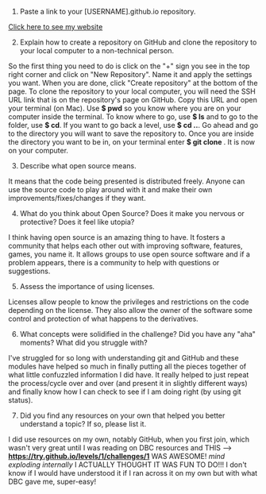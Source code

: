 1. Paste a link to your [USERNAME].github.io repository.

[Click here to see my website](https://ivyvetor.github.io)

2. Explain how to create a repository on GitHub and clone the repository to your local computer to a non-technical person.

So the first thing you need to do is click on the "+" sign you see in the top right corner and click on "New Repository".  Name it and apply the settings you want.  When you are done, click "Create repository" at the bottom of the page.  To clone the repository to your local computer, you will need the SSH URL link that is on the repository's page on GitHub. Copy this URL and open your terminal (on Mac).  Use **$ pwd** so you know where you are on your computer inside the terminal.  To know where to go, use **$ ls** and to go to the folder, use **$ cd**.  If you want to go back a level, use **$ cd ..**. Go ahead and go to the directory you will want to save the repository to.  Once you are inside the directory you want to be in, on your terminal enter **$ git clone <SSH URL from repo>**.  It is now on your computer.

3. Describe what open source means.

It means that the code being presented is distributed freely. Anyone can use the source code to play around with it and make their own improvements/fixes/changes if they want.

4. What do you think about Open Source? Does it make you nervous or protective? Does it feel like utopia?

I think having open source is an amazing thing to have. It fosters a community that helps each other out with improving software, features, games, you name it.  It allows groups to use open source software and if a problem appears, there is a community to help with questions or suggestions.

5. Assess the importance of using licenses.

Licenses allow people to know the privileges and restrictions on the code depending on the license. They also allow the owner of the software some control and protection of what happens to the derivatives.

6. What concepts were solidified in the challenge? Did you have any "aha" moments? What did you struggle with?

I've struggled for so long with understanding git and GitHub and these modules have helped so much in finally putting all the pieces together of what little confuzzled information I did have. It really helped to just repeat the process/cycle over and over (and present it in slightly different ways) and finally know how I can check to see if I am doing right (by using git status).

7. Did you find any resources on your own that helped you better understand a topic? If so, please list it.

I did use resources on my own, notably GitHub, when you first join, which wasn't very great until I was reading on DBC resources and THIS --> **https://try.github.io/levels/1/challenges/1** WAS AWESOME! *mind exploding internally*
I ACTUALLY THOUGHT IT WAS FUN TO DO!!! I don't know if I would have understood it if I ran across it on my own but with what DBC gave me, super-easy!